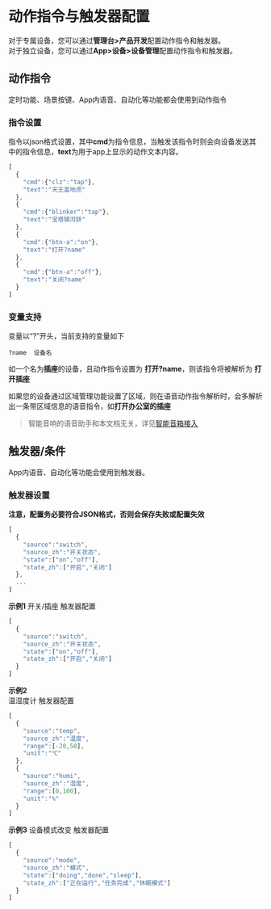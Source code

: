 # 动作指令与触发器配置  

对于专属设备，您可以通过**管理台>产品开发**配置动作指令和触发器。  
对于独立设备，您可以通过**App>设备>设备管理**配置动作指令和触发器。  

## 动作指令  
定时功能、场景按键、App内语音、自动化等功能都会使用到动作指令  
### 指令设置  
指令以json格式设置，其中**cmd**为指令信息，当触发该指令时则会向设备发送其中的指令信息，**text**为用于app上显示的动作文本内容。  
```javascript
[
  {
    "cmd":{"clz":"tap"},
    "text":"天王盖地虎"
  },
  {
    "cmd":{"blinker":"tap"},
    "text":"宝塔镇河妖"
  },
  {
    "cmd":{"btn-a":"on"},
    "text":"打开?name"
  },
  {
    "cmd":{"btn-a":"off"},
    "text":"关闭?name"
  }
]
```

### 变量支持
变量以“?”开头，当前支持的变量如下  
```
?name  设备名
```
如一个名为**插座**的设备，且动作指令设置为 **打开?name**，则该指令将被解析为 **打开插座**  

如果您的设备通过区域管理功能设置了区域，则在语音动作指令解析时，会多解析出一条带区域信息的语音指令，如**打开办公室的插座**  


> 智能音响的语音助手和本文档无关，详见[智能音箱接入](https://diandeng.tech/doc/voice-assistant)  


## 触发器/条件  
App内语音、自动化等功能会使用到触发器。  
### 触发器设置
**注意，配置务必要符合JSON格式，否则会保存失败或配置失效**
```javascript
[
  {
    "source":"switch",
    "source_zh":"开关状态",
    "state":["on","off"],
    "state_zh":["开启","关闭"]
  },
  ...
]
```

**示例1**
开关/插座 触发器配置
```javascript
[
  {
    "source":"switch",
    "source_zh":"开关状态",
    "state":["on","off"],
    "state_zh":["开启","关闭"]
  }
]
```

**示例2**  
温湿度计 触发器配置
```javascript
[
  {
    "source":"temp",
    "source_zh":"温度",
    "range":[-20,50],
    "unit":"℃"
  },
  {
    "source":"humi",
    "source_zh":"湿度",
    "range":[0,100],
    "unit":"%"
  }
]
```

**示例3**
设备模式改变 触发器配置
```javascript
[
  {
    "source":"mode",
    "source_zh":"模式",
    "state":["doing","done","sleep"],
    "state_zh":["正在运行","任务完成","休眠模式"]
  }
]
``` 